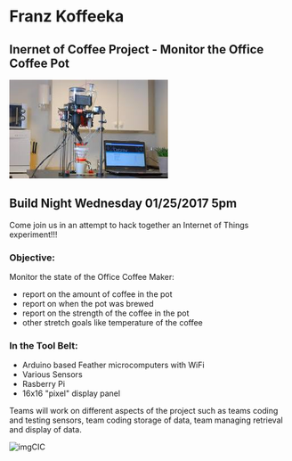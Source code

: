# Franz Koffeeka

## Inernet of Coffee Project - Monitor the Office Coffee Pot

![imgCPR][img CoffeeRobot]
## Build Night Wednesday 01/25/2017 5pm

Come join us in an attempt to hack together an Internet of Things experiment!!!

### Objective:
  Monitor the state of the Office Coffee Maker:
* report on the amount of coffee in the pot
* report on when the pot was brewed
* report on the strength of the coffee in the pot
* other stretch goals like temperature of the coffee

### In the Tool Belt:
* Arduino based Feather microcomputers with WiFi
* Various Sensors
* Rasberry Pi
* 16x16 "pixel" display panel

Teams will work on different aspects of the project such as teams coding and testing sensors, team coding storage of data, team managing retrieval and display of data.

![imgCIC][img Coffee IoT Concepts]

[img CoffeeRobot]:coffeerobot.png "Coffee Robot"
[img Coffee IoT Concepts]:coffeeIoTBoard1.png "Coffee IoT Concepts"
